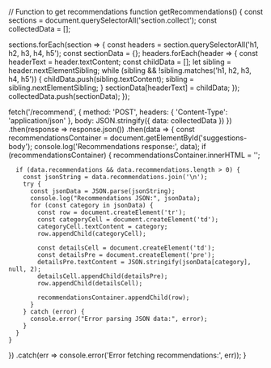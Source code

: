 
// Function to get recommendations
function getRecommendations() {
  const sections = document.querySelectorAll('section.collect');
  const collectedData = [];

  sections.forEach(section => {
    const headers = section.querySelectorAll('h1, h2, h3, h4, h5');
    const sectionData = {};
    headers.forEach(header => {
      const headerText = header.textContent;
      const childData = [];
      let sibling = header.nextElementSibling;
      while (sibling && !sibling.matches('h1, h2, h3, h4, h5')) {
        childData.push(sibling.textContent);
        sibling = sibling.nextElementSibling;
      }
      sectionData[headerText] = childData;
    });
    collectedData.push(sectionData);
  });

  fetch('/recommend', {
    method: 'POST',
    headers: { 'Content-Type': 'application/json' },
    body: JSON.stringify({ data: collectedData })
  })
  .then(response => response.json())
  .then(data => {
    const recommendationsContainer = document.getElementById('suggestions-body');
    console.log('Recommendations response:', data);
    if (recommendationsContainer) {
      recommendationsContainer.innerHTML = '';

      if (data.recommendations && data.recommendations.length > 0) {
        const jsonString = data.recommendations.join('\n');
        try {
          const jsonData = JSON.parse(jsonString);
          console.log("Recommendations JSON:", jsonData);
          for (const category in jsonData) {
            const row = document.createElement('tr');
            const categoryCell = document.createElement('td');
            categoryCell.textContent = category;
            row.appendChild(categoryCell);

            const detailsCell = document.createElement('td');
            const detailsPre = document.createElement('pre');
            detailsPre.textContent = JSON.stringify(jsonData[category], null, 2);
            detailsCell.appendChild(detailsPre);
            row.appendChild(detailsCell);

            recommendationsContainer.appendChild(row);
          }
        } catch (error) {
          console.error("Error parsing JSON data:", error);
        }
      }
    }
  })
  .catch(err => console.error('Error fetching recommendations:', err));
}
